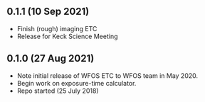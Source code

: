 
0.1.1 (10 Sep 2021)
-------------------

- Finish (rough) imaging ETC
- Release for Keck Science Meeting


0.1.0 (27 Aug 2021)
-------------------

- Note initial release of WFOS ETC to WFOS team in May 2020.
- Begin work on exposure-time calculator.
- Repo started (25 July 2018)

